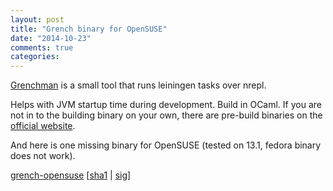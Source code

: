 ```yaml
---
layout: post
title: "Grench binary for OpenSUSE"
date: "2014-10-23"
comments: true
categories:
---
```


[Grenchman](https://leiningen.org/grench.html) is a small tool that runs leiningen tasks over nrepl.

Helps with JVM startup time during development.
Build in OCaml. If you are not in to the building binary on your own,
there are pre-build binaries on the [official website](https://leiningen.org/grench.html).

And here is one missing binary for OpenSUSE (tested on 13.1, fedora binary does not work).

[grench-opensuse](https://d1wvxg652jdms0.cloudfront.net/grenchman/grench-0.2.0-opensuse)
[[sha1](https://d1wvxg652jdms0.cloudfront.net/grenchman/grench-0.2.0-opensuse.sha1)
| [sig](https://d1wvxg652jdms0.cloudfront.net/grenchman/grench-0.2.0-opensuse.asc)]
<!--more-->

